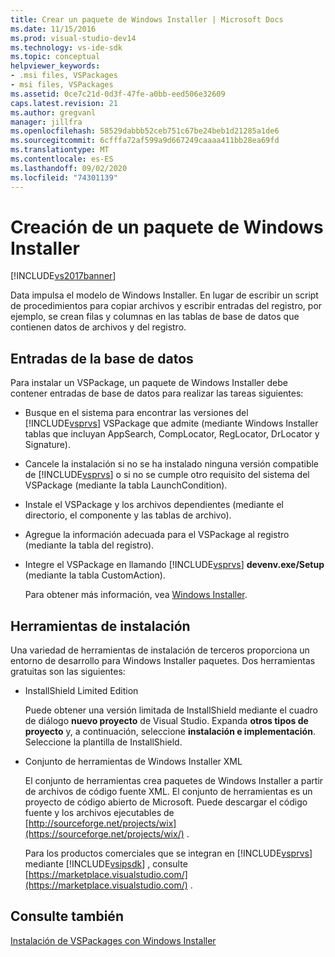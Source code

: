 ```yaml
---
title: Crear un paquete de Windows Installer | Microsoft Docs
ms.date: 11/15/2016
ms.prod: visual-studio-dev14
ms.technology: vs-ide-sdk
ms.topic: conceptual
helpviewer_keywords:
- .msi files, VSPackages
- msi files, VSPackages
ms.assetid: 0ce7c21d-0d3f-47fe-a0bb-eed506e32609
caps.latest.revision: 21
ms.author: gregvanl
manager: jillfra
ms.openlocfilehash: 58529dabbb52ceb751c67be24beb1d21285a1de6
ms.sourcegitcommit: 6cfffa72af599a9d667249caaaa411bb28ea69fd
ms.translationtype: MT
ms.contentlocale: es-ES
ms.lasthandoff: 09/02/2020
ms.locfileid: "74301139"
---
```

# <a name="authoring-a-windows-installer-package"></a>Creación de un paquete de Windows Installer
[!INCLUDE[vs2017banner](../../includes/vs2017banner.md)]

Data impulsa el modelo de Windows Installer. En lugar de escribir un script de procedimientos para copiar archivos y escribir entradas del registro, por ejemplo, se crean filas y columnas en las tablas de base de datos que contienen datos de archivos y del registro.  
  
## <a name="database-entries"></a>Entradas de la base de datos  
 Para instalar un VSPackage, un paquete de Windows Installer debe contener entradas de base de datos para realizar las tareas siguientes:  
  
- Busque en el sistema para encontrar las versiones del [!INCLUDE[vsprvs](../../includes/vsprvs-md.md)] VSPackage que admite (mediante Windows Installer tablas que incluyan AppSearch, CompLocator, RegLocator, DrLocator y Signature).  
  
- Cancele la instalación si no se ha instalado ninguna versión compatible de [!INCLUDE[vsprvs](../../includes/vsprvs-md.md)] o si no se cumple otro requisito del sistema del VSPackage (mediante la tabla LaunchCondition).  
  
- Instale el VSPackage y los archivos dependientes (mediante el directorio, el componente y las tablas de archivo).  
  
- Agregue la información adecuada para el VSPackage al registro (mediante la tabla del registro).  
  
- Integre el VSPackage en llamando [!INCLUDE[vsprvs](../../includes/vsprvs-md.md)] **devenv.exe/Setup** (mediante la tabla CustomAction).  
  
  Para obtener más información, vea [Windows Installer](https://msdn.microsoft.com/library/cc185688\(VS.85\).aspx).  
  
## <a name="setup-tools"></a>Herramientas de instalación  
 Una variedad de herramientas de instalación de terceros proporciona un entorno de desarrollo para Windows Installer paquetes. Dos herramientas gratuitas son las siguientes:  
  
- InstallShield Limited Edition  
  
   Puede obtener una versión limitada de InstallShield mediante el cuadro de diálogo **nuevo proyecto** de Visual Studio. Expanda **otros tipos de proyecto** y, a continuación, seleccione **instalación e implementación**. Seleccione la plantilla de InstallShield.  
  
- Conjunto de herramientas de Windows Installer XML  
  
   El conjunto de herramientas crea paquetes de Windows Installer a partir de archivos de código fuente XML. El conjunto de herramientas es un proyecto de código abierto de Microsoft. Puede descargar el código fuente y los archivos ejecutables de [http://sourceforge.net/projects/wix](https://sourceforge.net/projects/wix/) .  
  
  Para los productos comerciales que se integran en [!INCLUDE[vsprvs](../../includes/vsprvs-md.md)] mediante [!INCLUDE[vsipsdk](../../includes/vsipsdk-md.md)] , consulte [https://marketplace.visualstudio.com/](https://marketplace.visualstudio.com/) .  
  
## <a name="see-also"></a>Consulte también  
 [Instalación de VSPackages con Windows Installer](../../extensibility/internals/installing-vspackages-with-windows-installer.md)
